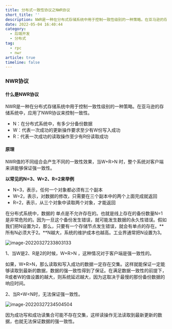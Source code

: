 ```yaml
---
title: 分布式一致性协议之NWR协议
short_title: ''
description: NWR是一种在分布式存储系统中用于控制一致性级别的一种策略。在亚马逊的存储系统中，应用了NWR协议来控制一致性。
date: 2022-05-04 16:40:44
category:
  - 后端开发
  - 分布式
tag:
  - rpc
  - nwr
article: true
timeline: false
---
```

### NWR协议

#### 什么是NWR协议

NWR是一种在分布式存储系统中用于控制一致性级别的一种策略。在亚马逊的存储系统中，应用了NWR协议来控制一致性。

- N：在分布式系统中，有多少分备份数据
- W：代表一次成功的更新操作要求至少有W份写入成功
- R：代表一次成功的读取操作至少有R份读取成功

#### 原理

NWR值的不同组合会产生不同的一致性效果，当W+R>N 时，整个系统对客户端来讲能够保证强一致性。

**以常见的N=3、W=2、R=2来举例**

- N=3，表示，任何一个对象都必须有三个副本
- W=2，表示，对数据的修改，只需要在三个副本中的两个上面完成就返回
- R=2，表示，从三个对象中读取两个对象，才能返回

在分布式系统中，数据的 单点是不允许存在的。也就是线上存在的备份数量N=1是非常危险的。因为一旦这个备份发生错误，就可能发生数据的永久性错误。假如我们把N设置为2，那么，只要有一个存储节点发生错误，就会有单点的存在。**所有N必须大于2。**N越大，系统的维护成本也越高。工业界通常把N设置为3。

![image-20220327233803133](https://img1.terwer.space/image-20220327233803133.png)

1、当W是2、R是2的时候，W+R>N ，这种情况对于客户端是强一致性的。

如果，W+R>N，那么读取和写入成功的数据一定存在交集。这样就能保证一定能够读取到最新的数据，数据的强一致性得到了保证。在满足数据一致性的前提下，R或者W的值设置的越大，则系统延迟越大，因为这取决于最慢的那份备份数据的响应时间。

2、当R+W<N时，无法保证强一致性。

![image-20220327234504504](https://img1.terwer.space/image-20220327234504504.png)

因为成功写和成功读集合可能不存在交集，这样读操作无法读取到最新更新的数据，也就无法保证数据的强一致性。